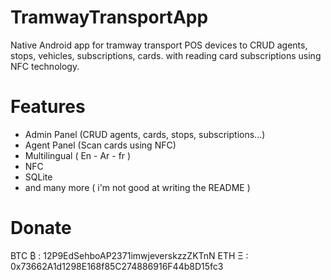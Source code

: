 # TramwayTransportApp
Native Android app for tramway transport POS devices to CRUD agents, stops, vehicles, subscriptions, cards. with reading card subscriptions using NFC technology.
# Features
* Admin Panel (CRUD agents, cards, stops, subscriptions...)
* Agent Panel (Scan cards using NFC)
* Multilingual ( En - Ar - fr )
* NFC
* SQLite
* and many more ( i'm not good at writing the README )
# Donate
BTC  ₿ : 12P9EdSehboAP2371imwjeverskzzZKTnN
ETH  Ξ : 0x73662A1d1298E168f85C274886916F44b8D15fc3
 

